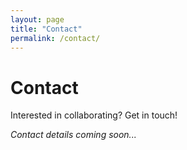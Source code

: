 ```yaml
---
layout: page
title: "Contact"
permalink: /contact/
---
```


# Contact

Interested in collaborating? Get in touch!

*Contact details coming soon...*
